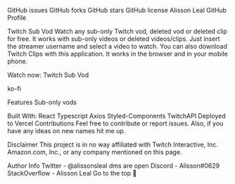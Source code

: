 

GitHub issues GitHub forks GitHub stars GitHub license Alisson Leal GitHub Profile

Twitch Sub Vod
Watch any sub-only Twitch vod, deleted vod or deleted clip for free. It works with sub-only videos or deleted videos/clips. Just insert the streamer username and select a video to watch. You can also download Twitch Clips with this application. It works in the browser and in your mobile phone.

Watch now: Twitch Sub Vod

ko-fi

Features
Sub-only vods


Built With:
 React
 Typescript
 Axios
 Styled-Components
 TwitchAPI
 Deployed to Vercel
Contributions
Feel free to contribute or report issues. Also, if you have any ideas on new names hit me up.

Disclaimer
This project is in no way affiliated with Twitch Interactive, Inc. Amazon.com, Inc., or any company mentioned on this page.

Author Info
Twitter - @alissonsleal dms are open
Discord - Alisson#0629
StackOverflow - Alisson Leal
Go to the top 🚀